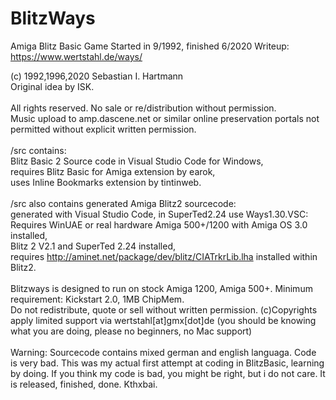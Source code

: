 # BlitzWays
Amiga Blitz Basic Game Started in 9/1992, finished 6/2020
Writeup: https://www.wertstahl.de/ways/

(c) 1992,1996,2020 Sebastian I. Hartmann <br>
Original idea by ISK.<br> 
<br>
All rights reserved. No sale or re/distribution without permission.<br>
Music upload to amp.dascene.net or similar online preservation portals not permitted without explicit written permission.<br>
<br>
/src contains:<br>
Blitz Basic 2 Source code in Visual Studio Code for Windows,<br>
requires Blitz Basic for Amiga extension by earok,<br>
uses Inline Bookmarks extension by tintinweb.<br>
<br>
/src also contains generated Amiga Blitz2 sourcecode:<br>
generated with Visual Studio Code, in SuperTed2.24 use Ways1.30.VSC:<br>
Requires WinUAE or real hardware Amiga 500+/1200 with Amiga OS 3.0 installed,<br>
Blitz 2 V2.1 and SuperTed 2.24 installed,<br>
requires http://aminet.net/package/dev/blitz/CIATrkrLib.lha installed within Blitz2.<br>
<br>
Blitzways is designed to run on stock Amiga 1200, Amiga 500+. Minimum requirement: Kickstart 2.0, 1MB ChipMem.
<br>
Do not redistribute, quote or sell without written permission.
(c)Copyrights apply
limited support via wertstahl[at]gmx[dot]de
(you should be knowing what you are doing, please no beginners, no Mac support)<br>
<br>
Warning: Sourcecode contains mixed german and english languaga.
Code is very bad. This was my actual first attempt at coding in BlitzBasic, learning by doing.
If you think my code is bad, you might be right, but i do not care. 
It is released, finished, done. Kthxbai.
